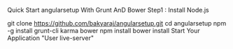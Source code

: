Quick Start angularsetup With Grunt AnD Bower
Step1 : Install Node.js

 git clone https://github.com/bakyaraj/angularsetup.git
 cd angularsetup
 npm -g install grunt-cli karma bower
 npm install
 bower install
Start Your Application "User live-server"